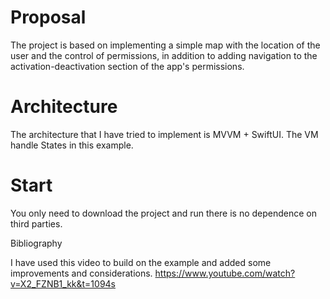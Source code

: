 # Proposal

The project is based on implementing a simple map with the location of the user and the control of permissions, in addition to adding navigation to the activation-deactivation section of the app's permissions. 

# Architecture

The architecture that I have tried to implement is MVVM + SwiftUI. The VM handle States in this example.

# Start 

You only need to download the project and run there is no dependence on third parties.

Bibliography

I have used this video to build on the example and added some improvements and considerations. 
https://www.youtube.com/watch?v=X2_FZNB1_kk&t=1094s
